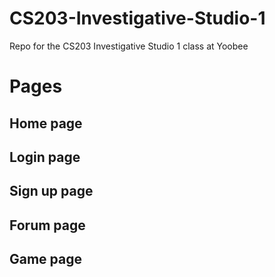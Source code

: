 # CS203-Investigative-Studio-1
Repo for the CS203 Investigative Studio 1 class at  Yoobee


# Pages

## Home page
## Login page
## Sign up page
## Forum page
## Game page
